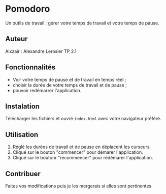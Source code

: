 # Pomodoro

Un outils de travail : gérer votre temps de travail et votre temps de pause.

## Auteur

Aixzair : Alexandre Lerosier TP 2.1

## Fonctionnalités

* Voir votre temps de pause et de travail en temps réel ;
* choisir la durée de votre temps de travail et de pause ;
* pouvoir redémarrer l'application.

## Instalation

Télécharger les fichiers et ouvré `index.html` avec votre navigateur préféré.

## Utilisation

1. Réglé les durées de travail et de pause en déplacent les curseurs.
2. Cliqué sur le bouton "commencer" pour démarer l'application.
3. Cliqué sur le boutonr "recommencer" pour redémarer l'application.

## Contribuer

Faites vos modifications puis je les mergerais si elles sont pertinentes.